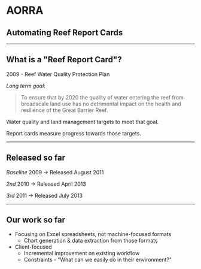 # AORRA
## Automating Reef Report Cards

---

## What is a "Reef Report Card"?

2009 - Reef Water Quality Protection Plan

*Long term goal*: 
> To ensure that by 2020 the quality of water entering the reef from broadscale land use has no detrimental impact on the health and resilience of the Great Barrier Reef.

Water quality and land management targets to meet that goal.

Report cards measure progress towards those targets.

---

## Released so far

*Baseline* 2009 → Released August 2011

*2nd* 2010 → Released April 2013

*3rd* 2011 → Released July 2013

---

## Our work so far

 * Focusing on Excel spreadsheets, not machine-focused formats
   * Chart generation & data extraction from those formats
 * Client-focused
   * Incremental improvement on existing workflow
   * Constraints - "What can we easily do in their environment?"
